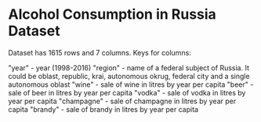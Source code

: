 # Alcohol Consumption in Russia Dataset


Dataset has 1615 rows and 7 columns. Keys for columns:

"year" - year (1998-2016)
"region" - name of a federal subject of Russia. It could be oblast, republic, krai, autonomous okrug, federal city and a single autonomous oblast
"wine" - sale of wine in litres by year per capita
"beer" - sale of beer in litres by year per capita
"vodka" - sale of vodka in litres by year per capita
"champagne" - sale of champagne in litres by year per capita
"brandy" - sale of brandy in litres by year per capita